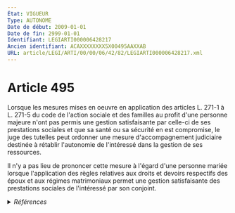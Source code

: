 ```yaml
---
État: VIGUEUR
Type: AUTONOME
Date de début: 2009-01-01
Date de fin: 2999-01-01
Identifiant: LEGIARTI000006428217
Ancien identifiant: ACAXXXXXXXX5X00495AAXXAB
URL: article/LEGI/ARTI/00/00/06/42/82/LEGIARTI000006428217.xml
---
```


<h1>Article 495</h1>

Lorsque les mesures mises en oeuvre en application des articles L. 271-1 à L.
271-5 du code de l'action sociale et des familles au profit d'une personne
majeure n'ont pas permis une gestion satisfaisante par celle-ci de ses
prestations sociales et que sa santé ou sa sécurité en est compromise, le juge
des tutelles peut ordonner une mesure d'accompagnement judiciaire destinée à
rétablir l'autonomie de l'intéressé dans la gestion de ses ressources.<br />

Il n'y a pas lieu de prononcer cette mesure à l'égard d'une personne mariée
lorsque l'application des règles relatives aux droits et devoirs respectifs des
époux et aux régimes matrimoniaux permet une gestion satisfaisante des
prestations sociales de l'intéressé par son conjoint.


<details>
  <summary><em>Références</em></summary>

  <h2>Articles faisant référence à l'article</h2>
  
  <ul>
    <li>
      <a href="https://legal.tricoteuses.fr//redirection/LEGIARTI000006797353?vers=git&vers=legifrance">Code de l'action sociale et des familles - article L271-1 AUTONOME MODIFIE, en vigueur du 2009-01-01 au 2009-05-14</a> CITATION cible
    </li>
    <li>
      <a href="https://legal.tricoteuses.fr//redirection/LEGIARTI000020628328?vers=git&vers=legifrance">Code de l'action sociale et des familles - article L271-1 AUTONOME MODIFIE, en vigueur du 2009-05-14 au 2015-03-22</a> CITATION cible
    </li>
    <li>
      <a href="https://legal.tricoteuses.fr//redirection/LEGIARTI000027572508?vers=git&vers=legifrance">Code de l'action sociale et des familles - article L271-1 AUTONOME VIGUEUR, en vigueur depuis le 2015-03-22</a> CITATION cible
    </li>
    <li>
      <a href="https://legal.tricoteuses.fr//redirection/LEGIARTI000006284898?vers=git&vers=legifrance">LOI n° 2007-308 du 5 mars 2007 portant réforme de la protection juridique des majeurs - article 7 ENTIEREMENT_MODIF</a> MODIFICATION cible
    </li>
  </ul>
  
  <h2>Références faites par l'article</h2>
  
  <ul>
    <li>
      CODIFICATION source Loi 1803-03-14
    </li>
    <li>
      2007-03-05 MODIFICATION source <a href="https://legal.tricoteuses.fr//redirection/LEGIARTI000006284898?vers=git&vers=legifrance">LOI n° 2007-308 du 5 mars 2007 portant réforme de la protection juridique des majeurs - article 7 ENTIEREMENT_MODIF</a>
    </li>
    <li>
      2007-03-05 CITATION cible <a href="https://legal.tricoteuses.fr//redirection/LEGIARTI000020628275?vers=git&vers=legifrance">Loi n° 2007-308 du 5 mars 2007 portant réforme de la protection juridique des majeurs (1). - article 45 AUTONOME VIGUEUR, en vigueur depuis le 2009-05-14</a>
    </li>
    <li>
      2999-01-01 CITATION source <a href="https://legal.tricoteuses.fr//redirection/LEGIARTI000006797353?vers=git&vers=legifrance">Code de l'action sociale et des familles - article L271-1 AUTONOME MODIFIE, en vigueur du 2009-01-01 au 2009-05-14</a>
    </li>
  </ul>
</details>
